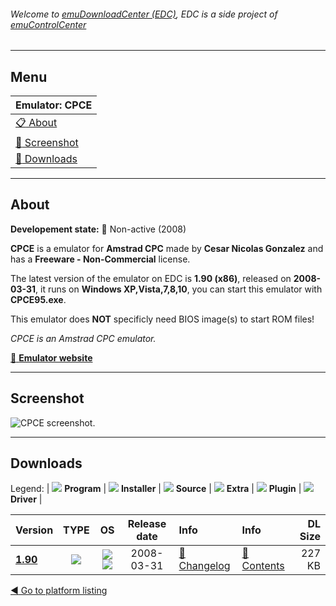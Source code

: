 ###### Welcome to [emuDownloadCenter (EDC)](https://github.com/PhoenixInteractiveNL/emuDownloadCenter/wiki/), EDC is a side project of [emuControlCenter](https://github.com/PhoenixInteractiveNL/emuControlCenter/wiki/)
***
## Menu
| **Emulator: CPCE** |
|:---------|
| [:clipboard: About](#about) |
| [:sunrise: Screenshot](#screen) |
| [:floppy_disk: Downloads](#downloads) |
***
## About
**Developement state:** :red_circle: Non-active (2008)

**CPCE** is a emulator for **Amstrad CPC** made by **Cesar Nicolas Gonzalez** and has a **Freeware - Non-Commercial** license.

The latest version of the emulator on EDC is **1.90 (x86)**, released on **2008-03-31**, it runs on **Windows XP,Vista,7,8,10**, you can start this emulator with **CPCE95.exe**.

This emulator does **NOT** specificly need BIOS image(s) to start ROM files!

_CPCE is an Amstrad CPC emulator._

[:link: **Emulator website**](http://cpce.emuunlim.com/)
***
## Screenshot
![](https://raw.githubusercontent.com/PhoenixInteractiveNL/emuDownloadCenter/master/hooks/cpce/emulator_screen_01.jpg "CPCE screenshot.")
***
## Downloads
Legend:
| ![](https://raw.githubusercontent.com/wiki/PhoenixInteractiveNL/emuDownloadCenter/images_misc/icon_program_24.png) **Program** | 
![](https://raw.githubusercontent.com/wiki/PhoenixInteractiveNL/emuDownloadCenter/images_misc/icon_installer_24.png) **Installer** | 
![](https://raw.githubusercontent.com/wiki/PhoenixInteractiveNL/emuDownloadCenter/images_misc/icon_source_code_24.png) **Source** | 
![](https://raw.githubusercontent.com/wiki/PhoenixInteractiveNL/emuDownloadCenter/images_misc/icon_extra_24.png) **Extra** | 
![](https://raw.githubusercontent.com/wiki/PhoenixInteractiveNL/emuDownloadCenter/images_misc/icon_plugin_24.png) **Plugin** | 
![](https://raw.githubusercontent.com/wiki/PhoenixInteractiveNL/emuDownloadCenter/images_misc/icon_driver_24.png) **Driver** | 


| Version  | TYPE | OS | Release date  | Info       | Info       | DL Size    |
|:---------|:----:|:--:|:-------------:|:-----------|:-----------|-----------:|
| [**1.90**](https://github.com/PhoenixInteractiveNL/edc-repo0002/raw/master/cpce/1.90.7z) | ![](https://raw.githubusercontent.com/wiki/PhoenixInteractiveNL/emuDownloadCenter/images_misc/icon_program_24.png) | ![](https://raw.githubusercontent.com/wiki/PhoenixInteractiveNL/emuDownloadCenter/images_misc/logo_windows_24.png)![](https://raw.githubusercontent.com/wiki/PhoenixInteractiveNL/emuDownloadCenter/images_misc/icon_32-bit_24.png) | 2008-03-31 | [:page_facing_up: Changelog](https://github.com/PhoenixInteractiveNL/edc-repo0002/blob/master/cpce/1.90_changelog.txt) | [:mag_right: Contents](https://github.com/PhoenixInteractiveNL/edc-repo0002/blob/master/cpce/1.90_contents.txt) | 227 KB |

[:arrow_backward: Go to platform listing](https://github.com/PhoenixInteractiveNL/emuDownloadCenter/wiki/EDC-Platform-List)
